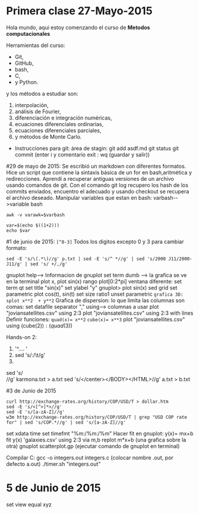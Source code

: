 # Primera clase 27-Mayo-2015
Hola mundo, aqui estoy comenzando el curso de **Metodos computacionales**

Herramientas del curso:
+ Git,
+ GitHub,
+ bash,
+ C,
+ y Python.

y los métodos a estudiar son:

1. interpolación,
2. análisis de Fourier,
3. diferenciación e integración numéricas,
4. ecuaciones diferenciales ordinarias,
5. ecuaciones diferenciales parciales,
6. y métodos de Monte Carlo.

- Instrucciones para git:
área de stagin: git add asdf.md
git status
git commit (enter i y comentario exit : wq (guardar y salir))

#29 de mayo de 2015:
Se escribió un markdown con diferentes formatos. Hice un script que contiene la sintaxis básica de un for en bash,aritmética y redirecciones. 
Aprendí a recuperar antiguas versiones de un archivo usando comandos de git. Con el comando git log recupero los hash de los commits enviados, encuentro el adecuado y usando checkout se recupera el archivo deseado.
Manipular variables que estan en bash: varbash-->variable bash
```
awk -v varawk=$varbash

var=$(echo $((1+2)))
echo $var
```

#1 de junio de 2015:
`[^0-3]` Todos los digitos excepto 0 y 3
para cambiar formato:
```
sed -E 's/\(.*\)//g' p.txt | sed -E 's/^ *//g' | sed 's/2000 J11/2000-J11/g' | sed 's/ +/,/g' 
```
gnuplot
help--> Informacion de gnuplot
set term dumb --> la grafica se ve en la terminal
plot x, plot sin(x)
rango plot[0:2*pi]
ventana diferente: set term qt
set title "sin(x)" 
set ylabel "y"
gnuplot> plot sin(x)
sed grid
set parametric
plot cos(t), sin(t)
set size ratio1
unset parametric
`grafica 3D: splot x**2  + y**2`
Grafica de dispersion: 
lo que limita las columnas son comas: 
set datafile separator ","
using--> columnas a usar
plot "joviansatellites.csv" using 2:3
plot "joviansatellites.csv" using 2:3 with lines
Definir funciones: 
`quad(x)= x**2`
`cube(x)= x**3`
plot "joviansatellites.csv" using (cube($2)):(quad($3))

Hands-on 2:
1. '^.... '
2. sed 's/:/\t/g'
3. 
sed 's/<BR>//g' karmona.txt > a.txt
sed 's/<\/center><\/BODY><\/HTML>//g' a.txt >  b.txt

#3 de Junio de 2015

```
curl http://exchange-rates.org/history/COP/USD/T > dollar.htm
sed -E 's/<[^>]*>//g'
sed -E 's/[a-zA-Z]//g'
w3m http://exchange-rates.org/history/COP/USD/T | grep "USD COP rate for" | sed 's/COP.*//g' | sed 's/[a-zA-Z]//g'
```
set xdata time 
set timefmt "%m:/%m:/%m"
Hacer fit en gnuplot:
y(x)= mx+b
fit y(x) 'galaxies.csv' using 2:3 via m,b
replot m*x+b (una grafica sobre la otra)
gnuplot scatterplot.gp (ejecutar comando de gnuplot en terminal)

Compilar C:
gcc -o integers.out integers.c (colocar nombre .out, por defecto a.out)
./timer.sh "integers.out"

# 5 de Junio de 2015
set view equal xyz
